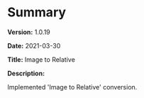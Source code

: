 # Summary

**Version:** 1.0.19

**Date:** 2021-03-30

**Title:** Image to Relative

**Description:**

Implemented 'Image to Relative' conversion.